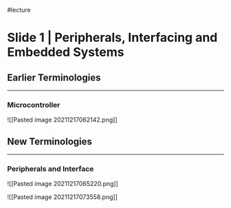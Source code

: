 #lecture 
# Slide 1 | Peripherals, Interfacing and Embedded Systems

## Earlier Terminologies
***
### Microcontroller

![[Pasted image 20211217062142.png]]

## New Terminologies
***
### Peripherals and Interface
![[Pasted image 20211217065220.png]]

![[Pasted image 20211217073558.png]]